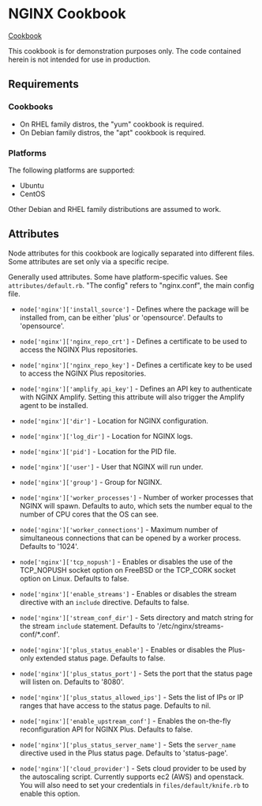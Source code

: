 # NGINX Cookbook
[Cookbook](https://github.com/NGINX-Demos/tree/master/nginx-cookbook)

This cookbook is for demonstration purposes only. The code contained herein is not intended for use in production.

## Requirements

### Cookbooks

- On RHEL family distros, the "yum" cookbook is required.
- On Debian family distros, the "apt" cookbook is required.

### Platforms

The following platforms are supported:
- Ubuntu
- CentOS

Other Debian and RHEL family distributions are assumed to work.

## Attributes

Node attributes for this cookbook are logically separated into different files. Some attributes are set only via a specific recipe.

Generally used attributes. Some have platform-specific values. See `attributes/default.rb`. "The config" refers to "nginx.conf", the main config file.

- `node['nginx']['install_source']` - Defines where the package will be installed from, can be either 'plus' or 'opensource'. Defaults to 'opensource'.
- `node['nginx']['nginx_repo_crt']` - Defines a certificate to be used to access the NGINX Plus repositories.
- `node['nginx']['nginx_repo_key']` - Defines a certificate key to be used to access the NGINX Plus repositories.
- `node['nginx']['amplify_api_key']` - Defines an API key to authenticate with NGINX Amplify.  Setting this attribute will also trigger the Amplify agent to be installed.
- `node['nginx']['dir']` - Location for NGINX configuration.
- `node['nginx']['log_dir']` - Location for NGINX logs.
- `node['nginx']['pid']` - Location for the PID file.
- `node['nginx']['user']` - User that NGINX will run under.
- `node['nginx']['group']` - Group for NGINX.
- `node['nginx']['worker_processes']` - Number of worker processes that NGINX will spawn.  Defaults to auto, which sets the number equal to the number of CPU cores that the OS can see.
- `node['nginx']['worker_connections']` - Maximum number of simultaneous connections that can be opened by a worker process. Defaults to '1024'.
- `node['nginx']['tcp_nopush']` - Enables or disables the use of the TCP_NOPUSH socket option on FreeBSD or the TCP_CORK socket option on Linux. Defaults to false.
- `node['nginx']['enable_streams']` - Enables or disables the stream directive with an `include` directive. Defaults to false.
- `node['nginx']['stream_conf_dir']` - Sets directory and match string for the stream `include` statement.  Defaults to '/etc/nginx/streams-conf/*.conf'.

- `node['nginx']['plus_status_enable']` - Enables or disables the Plus-only extended status page.  Defaults to false.
- `node['nginx']['plus_status_port']` - Sets the port that the status page will listen on. Defaults to '8080'.
- `node['nginx']['plus_status_allowed_ips']` - Sets the list of IPs or IP ranges that have access to the status page. Defaults to nil.
- `node['nginx']['enable_upstream_conf']` - Enables the on-the-fly reconfiguration API for NGINX Plus. Defaults to false.
- `node['nginx']['plus_status_server_name']` - Sets the `server_name` directive used in the Plus status page. Defaults to 'status-page'.

- `node['nginx']['cloud_provider']` - Sets cloud provider to be used by the autoscaling script.  Currently supports ec2 (AWS) and openstack. You will also need to set your credentials in `files/default/knife.rb` to enable this option.
